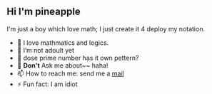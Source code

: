 ## Hi I'm pineapple

I'm just a boy which love math; I just create it 4 deploy my notation.

- 🔭 I love mathmatics and logics.
- 🌱 I’m not adoult yet
- 🤔 dose prime number has it own pettern?
- 💬 **Don't** Ask me about~~ haha!
- 📫 How to reach me: send me a [mail](pineapple.notation@gmail.com)
- ⚡ Fun fact: I am idiot
